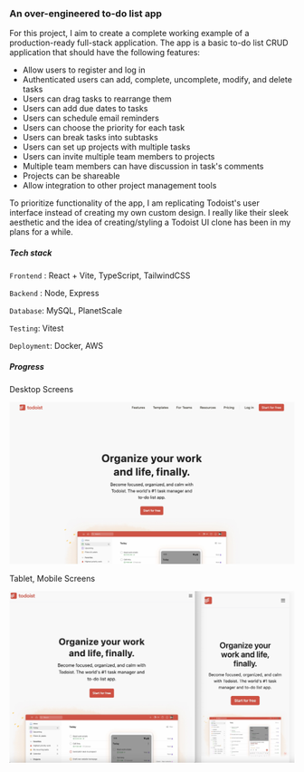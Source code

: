 ### An over-engineered to-do list app

 For this project, I aim to create a complete working example of a production-ready full-stack application. The app is a basic to-do list CRUD application that should have the following features:

 - Allow users to register and log in
 - Authenticated users can add, complete, uncomplete, modify, and delete tasks
 - Users can drag tasks to rearrange them
 - Users can add due dates to tasks
 - Users can schedule email reminders
 - Users can choose the priority for each task
 - Users can break tasks into subtasks
 - Users can set up projects with multiple tasks
 - Users can invite multiple team members to projects
 - Multiple team members can have discussion in task's comments
 - Projects can be shareable
 - Allow integration to other project management tools

 To prioritize functionality of the app, I am replicating Todoist's user interface instead of creating my own custom design. I really like their sleek aesthetic and the idea of creating/styling a Todoist UI clone has been in my plans for a while. 

##### Tech stack

`Frontend` : React + Vite, TypeScript, TailwindCSS

`Backend` : Node, Express

`Database`: MySQL, PlanetScale

`Testing`: Vitest

`Deployment`: Docker, AWS

#####  Progress

Desktop Screens

![Desktop](./docs/desktopProgress.jpg)

Tablet, Mobile Screens

![Mobile](./docs/ipadIphoneProgress.jpg)